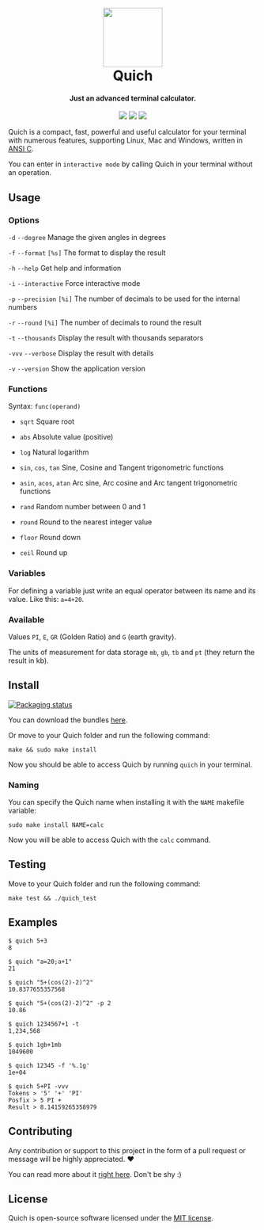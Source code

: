 <h1 align="center">
    <br>
    <img src="https://github.com/Usbac/quich/assets/38147742/6b6a9309-af39-4f5b-a472-f9b79a377047" width=120>
    <br>
    Quich
    <br>
</h1>

<h4 align="center">Just an advanced terminal calculator.</h4>

<p align="center">
    <img src="https://travis-ci.org/Usbac/quich.svg?branch=master">
    <img src="https://img.shields.io/badge/stable-4.0.0-blue.svg">
    <img src="https://img.shields.io/badge/license-MIT-orange.svg">
</p>

Quich is a compact, fast, powerful and useful calculator for your terminal with numerous features, supporting Linux, Mac and Windows, written in [ANSI C](https://en.wikipedia.org/wiki/ANSI_C).

You can enter in `interactive mode` by calling Quich in your terminal without an operation.

## Usage

### Options

`-d` `--degree` Manage the given angles in degrees

`-f` `--format` `[%s]` The format to display the result

`-h` `--help` Get help and information

`-i` `--interactive` Force interactive mode

`-p` `--precision` `[%i]` The number of decimals to be used for the internal numbers

`-r` `--round` `[%i]` The number of decimals to round the result

`-t` `--thousands` Display the result with thousands separators

`-vvv` `--verbose` Display the result with details

`-v` `--version` Show the application version

### Functions

Syntax: `func(operand)`

* `sqrt` Square root

* `abs` Absolute value (positive)

* `log` Natural logarithm

* `sin`, `cos`, `tan` Sine, Cosine and Tangent trigonometric functions

* `asin`, `acos`, `atan` Arc sine, Arc cosine and Arc tangent trigonometric functions

* `rand` Random number between 0 and 1

* `round` Round to the nearest integer value

* `floor` Round down

* `ceil` Round up

### Variables

For defining a variable just write an equal operator between its name and its value. Like this: `a=4+20`.

### Available

Values `PI`, `E`, `GR` (Golden Ratio) and `G` (earth gravity).

The units of measurement for data storage `mb`, `gb`, `tb` and `pt` (they return the result in kb).

## Install

<a href="https://repology.org/project/quich/versions"><img src="https://repology.org/badge/vertical-allrepos/quich.svg" alt="Packaging status"></a>

You can download the bundles [here](https://github.com/Usbac/quich/releases/tag/v4.0.0).

Or move to your Quich folder and run the following command:

`make && sudo make install`

Now you should be able to access Quich by running `quich` in your terminal.

### Naming

You can specify the Quich name when installing it with the `NAME` makefile variable:

`sudo make install NAME=calc`

Now you will be able to access Quich with the `calc` command.

## Testing

Move to your Quich folder and run the following command:

`make test && ./quich_test`

## Examples

```console
$ quich 5+3
8
```
```console
$ quich "a=20;a+1"
21
```
```console
$ quich "5+(cos(2)-2)^2"
10.8377655357568
```
```console
$ quich "5+(cos(2)-2)^2" -p 2
10.86
```
```console
$ quich 1234567+1 -t
1,234,568
```
```console
$ quich 1gb+1mb
1049600
```
```console
$ quich 12345 -f '%.1g'
1e+04
```
```console
$ quich 5+PI -vvv
Tokens > '5' '+' 'PI'
Posfix > 5 PI +
Result > 8.14159265358979
```

## Contributing

Any contribution or support to this project in the form of a pull request or message will be highly appreciated. ❤️

You can read more about it [right here](CONTRIBUTING.md). Don't be shy :)

## License

Quich is open-source software licensed under the [MIT license](https://github.com/Usbac/quich/blob/master/LICENSE).
